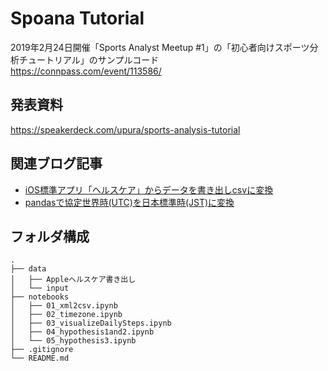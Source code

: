 Spoana Tutorial
===
2019年2月24日開催「Sports Analyst Meetup #1」の「初心者向けスポーツ分析チュートリアル」のサンプルコード  
https://connpass.com/event/113586/

## 発表資料
https://speakerdeck.com/upura/sports-analysis-tutorial

## 関連ブログ記事
- [iOS標準アプリ「ヘルスケア」からデータを書き出しcsvに変換](https://upura.hatenablog.com/entry/2019/02/03/192910)
- [pandasで協定世界時(UTC)を日本標準時(JST)に変換](https://upura.hatenablog.com/entry/2019/02/06/121500)

## フォルダ構成

```
.
├── data
│   ├── Appleヘルスケア書き出し
│   └── input
├── notebooks
│   ├── 01_xml2csv.ipynb
│   ├── 02_timezone.ipynb
│   ├── 03_visualizeDailySteps.ipynb
│   ├── 04_hypothesis1and2.ipynb
│   └── 05_hypothesis3.ipynb
├── .gitignore
└── README.md
```
